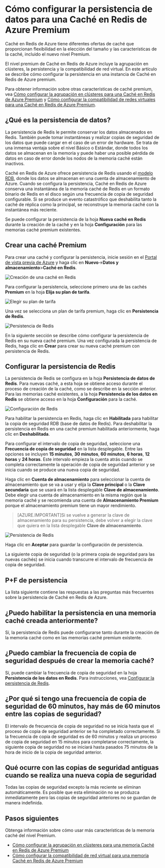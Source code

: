 <properties 
	pageTitle="Cómo configurar la persistencia de datos para una Caché en Redis de Azure Premium" 
	description="Obtener información sobre cómo configurar y administrar la persistencia de datos de sus instancias de Caché en Redis de Azure de nivel Premium" 
	services="redis-cache" 
	documentationCenter="" 
	authors="steved0x" 
	manager="dwrede" 
	editor=""/>

<tags 
	ms.service="cache" 
	ms.workload="tbd" 
	ms.tgt_pltfrm="cache-redis" 
	ms.devlang="na" 
	ms.topic="article" 
	ms.date="12/01/2015" 
	ms.author="sdanie"/>

# Cómo configurar la persistencia de datos para una Caché en Redis de Azure Premium

Caché en Redis de Azure tiene diferentes ofertas de caché que proporcionan flexibilidad en la elección del tamaño y las características de la caché, incluido el nuevo nivel Premium.

El nivel premium de Caché en Redis de Azure incluye la agrupación en clústeres, la persistencia y la compatibilidad de red virtual. En este artículo se describe cómo configurar la persistencia en una instancia de Caché en Redis de Azure premium.

Para obtener información sobre otras características de caché premium, vea [Cómo configurar la agrupación en clústeres para una Caché en Redis de Azure Premium](cache-how-to-premium-clustering.md) y [Cómo configurar la compatibilidad de redes virtuales para una Caché en Redis de Azure Premium](cache-how-to-premium-vnet.md).

## ¿Qué es la persistencia de datos?
La persistencia de Redis le permite conservar los datos almacenados en Redis. También puede tomar instantáneas y realizar copias de seguridad de los datos que puede cargar en el caso de un error de hardware. Se trata de una inmensa ventaja sobre el nivel Básico o Estándar, donde todos los datos se almacenan en la memoria y puede haber una posible pérdida de datos en caso de error donde los nodos de la memoria caché están inactivos.

Caché en Redis de Azure ofrece persistencia de Redis usando el [modelo RDB](http://redis.io/topics/persistence), donde los datos se almacenan en una cuenta de almacenamiento de Azure. Cuando se configura la persistencia, Caché en Redis de Azure conserva una instantánea de la memoria caché de Redis en un formato binario de Redis en el disco según una frecuencia de copia de seguridad configurable. Si se produce un evento catastrófico que deshabilita tanto la caché de réplica como la principal, se reconstruye la memoria caché con la instantánea más reciente.

Se puede configurar la persistencia de la hoja **Nueva caché en Redis** durante la creación de la caché y en la hoja **Configuración** para las memorias caché premium existentes.

## Crear una caché Premium

Para crear una caché y configurar la persistencia, inicie sesión en el [Portal de vista previa de Azure](https://portal.azure.com) y haga clic en **Nuevo**->**Datos y almacenamiento**>**Caché en Redis**.

![Creación de una caché en Redis][redis-cache-new-cache-menu]

Para configurar la persistencia, seleccione primero una de las cachés **Premium** en la hoja **Elija su plan de tarifa**.

![Elegir su plan de tarifa][redis-cache-premium-pricing-tier]

Una vez se selecciona un plan de tarifa premium, haga clic en **Persistencia de Redis**.

![Persistencia de Redis][redis-cache-persistence]

En la siguiente sección se describe cómo configurar la persistencia de Redis en su nueva caché premium. Una vez configurada la persistencia de Redis, haga clic en **Crear** para crear su nueva caché premium con persistencia de Redis.

## Configurar la persistencia de Redis

La persistencia de Redis se configura en la hoja **Persistencia de datos de Redis**. Para nuevas caché, a esta hoja se obtiene acceso durante el proceso de creación de la caché, como se describe en la sección anterior. Para las memorias caché existentes, a la hoja **Persistencia de los datos en Redis** se obtiene acceso en la hoja **Configuración** para la caché.

![Configuración de Redis][redis-cache-settings]

Para habilitar la persistencia en Redis, haga clic en **Habilitada** para habilitar la copia de seguridad RDB (base de datos de Redis). Para deshabilitar la persistencia en Redis en una caché premium habilitada anteriormente, haga clic en **Deshabilitada**.

Para configurar el intervalo de copia de seguridad, seleccione una **Frecuencia de copia de seguridad** en la lista desplegable. Entre las opciones se incluyen **15 minutos**, **30 minutos**, **60 minutos**, **6 horas**, **12 horas** y **24 horas**. Este intervalo empieza la cuenta atrás cuando se completa correctamente la operación de copia de seguridad anterior y se inicia cuando se produce una nueva copia de seguridad.

Haga clic en **Cuenta de almacenamiento** para seleccionar la cuenta de almacenamiento que se va a usar y elija la **Clave principal** o la **Clave secundaria** que se usará en la lista desplegable **Clave de almacenamiento**. Debe elegir una cuenta de almacenamiento en la misma región que la memoria caché y se recomienda una cuenta de **Almacenamiento Premium** porque el almacenamiento premium tiene un mayor rendimiento.

>[AZURE.IMPORTANT]Si se vuelve a generar la clave de almacenamiento para su persistencia, debe volver a elegir la clave que quiera en la lista desplegable **Clave de almacenamiento**.

![Persistencia de Redis][redis-cache-persistence-selected]

Haga clic en **Aceptar** para guardar la configuración de persistencia.

La siguiente copia de seguridad (o la primera copia de seguridad para las nuevas cachés) se inicia cuando transcurre el intervalo de frecuencia de copia de seguridad.



## P+F de persistencia

La lista siguiente contiene las respuestas a las preguntas más frecuentes sobre la persistencia de Caché en Redis de Azure.

## ¿Puedo habilitar la persistencia en una memoria caché creada anteriormente?

Sí, la persistencia de Redis puede configurarse tanto durante la creación de la memoria caché como en las memorias caché premium existente.

## ¿Puedo cambiar la frecuencia de copia de seguridad después de crear la memoria caché?

Sí, puede cambiar la frecuencia de copia de seguridad en la hoja **Persistencia de los datos en Redis**. Para instrucciones, vea [Configurar la persistencia de Redis](#configure-redis-persistence).

## ¿Por qué si tengo una frecuencia de copia de seguridad de 60 minutos, hay más de 60 minutos entre las copias de seguridad?

El intervalo de frecuencia de copia de seguridad no se inicia hasta que el proceso de copia de seguridad anterior se ha completado correctamente. Si la frecuencia de copia de seguridad es de 60 minutos y realiza un proceso de copia de seguridad en 15 minutos para completarse correctamente, la siguiente copia de seguridad no se iniciará hasta pasados 75 minutos de la hora de inicio de la copia de seguridad anterior.

## Qué ocurre con las copias de seguridad antiguas cuando se realiza una nueva copia de seguridad

Todas las copias de seguridad excepto la más reciente se eliminan automáticamente. Es posible que esta eliminación no se produzca inmediatamente pero las copias de seguridad anteriores no se guardan de manera indefinida.

## Pasos siguientes
Obtenga información sobre cómo usar más características de la memoria caché del nivel Premium.

-	[Cómo configurar la agrupación en clústeres para una memoria Caché en Redis de Azure Premium](cache-how-to-premium-clustering.md)
-	[Cómo configurar la compatibilidad de red virtual para una memoria Caché en Redis de Azure Premium](cache-how-to-premium-vnet.md)
  
<!-- IMAGES -->

[redis-cache-new-cache-menu]: ./media/cache-how-to-premium-persistence/redis-cache-new-cache-menu.png

[redis-cache-premium-pricing-tier]: ./media/cache-how-to-premium-persistence/redis-cache-premium-pricing-tier.png

[redis-cache-persistence]: ./media/cache-how-to-premium-persistence/redis-cache-persistence.png

[redis-cache-persistence-selected]: ./media/cache-how-to-premium-persistence/redis-cache-persistence-selected.png

[redis-cache-settings]: ./media/cache-how-to-premium-persistence/redis-cache-settings.png

<!---HONumber=AcomDC_1203_2015-->
